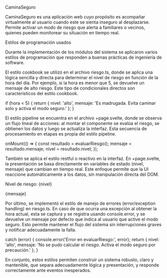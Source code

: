 CaminaSeguro

CaminaSeguro es una aplicación web cuyo propósito es acompañar virtualmente al usuario cuando este se sienta inseguro al desplazarse. Permite activar un modo de riesgo que alerta a familiares o vecinos, quienes pueden monitorear su situación en tiempo real.

Estilos de programación usados

Durante la implementación de los módulos del sistema se aplicaron varios estilos de programación que responden a buenas prácticas de ingeniería de software.

El estilo cookbook se utilizó en el archivo riesgo.ts, donde se aplica una lógica sencilla y directa para determinar el nivel de riesgo en función de la hora del día. Por ejemplo, si la hora es menor que 5, se devuelve un mensaje de alto riesgo. Este tipo de condicionales directos son característicos del estilo cookbook.

if (hora < 5) {
	return {
		nivel: 'alto',
		mensaje: 'Es madrugada. Evita caminar solo y activa el modo seguro.'
	};
}

El estilo pipeline se encuentra en el archivo +page.svelte, donde se observa un flujo lineal de acciones: al montar el componente se evalúa el riesgo, se obtienen los datos y luego se actualiza la interfaz. Esta secuencia de procesamiento en etapas es propia del estilo pipeline.

onMount(() => {
	const resultado = evaluarRiesgo();
	mensaje = resultado.mensaje;
	nivel = resultado.nivel;
});

También se aplica el estilo restful o reactivo en la interfaz. En +page.svelte, la presentación se basa directamente en variables de estado (nivel, mensaje) que cambian en tiempo real. Este enfoque permite que la UI reaccione automáticamente a los datos, sin manipulación directa del DOM.

<p class="text-sm mt-1 text-red-400 uppercase">Nivel de riesgo: {nivel}</p>
<p class="mt-2 text-lg italic text-yellow-300">{mensaje}</p>

Por último, se implementó el estilo de manejo de errores (error/exception handling) en riesgo.ts. En caso de que ocurra una excepción al obtener la hora actual, esta se captura y se registra usando console.error, y se devuelve un mensaje por defecto que indica al usuario que active el modo seguro. Esto permite mantener el flujo del sistema sin interrupciones graves y notificar adecuadamente la falla.

catch (error) {
	console.error('Error en evaluarRiesgo:', error);
	return {
		nivel: 'alto',
		mensaje: 'No se pudo calcular el riesgo. Activa el modo seguro por precaución.'
	};
}

En conjunto, estos estilos permiten construir un sistema robusto, claro y mantenible, que separa adecuadamente lógica y presentación, y responde correctamente ante eventos inesperados.

